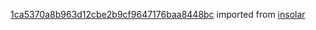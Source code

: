 [1ca5370a8b963d12cbe2b9cf9647176baa8448bc](https://github.com/insolar/insolar/commit/1ca5370a8b963d12cbe2b9cf9647176baa8448bc) imported from [insolar](https://github.com/insolar/insolar)
